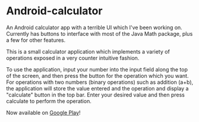 # Android-calculator
An Android calculator app with a terrible UI which I've been working on.
Currently has buttons to interface with most of the Java Math package, plus a few for other features.

This is a small calculator application which implements a variety of operations exposed in a very counter intuitive fashion.

To use the application, input your number into the input field along the top of the screen, and then press the button for the operation which you want.
For operations with two numbers (binary operations) such as addition (a+b), the application will store the value entered and the operation and display a "calculate" button in the top bar. Enter your desired value and then press calculate to perform the operation.

Now available on [Google Play](https://play.google.com/store/apps/details?id=com.Ryan.Calculator)!
